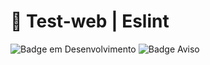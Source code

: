 <h1> 📗 Test-web | Eslint </h1>

![Badge em Desenvolvimento](http://img.shields.io/static/v1?label=STATUS&message=Completed&color=2E8B57&style=for-the-badge)
![Badge Aviso](https://img.shields.io/static/v1?label=Count%20Commits&message=3&color=CD5C5C&style=for-the-badge)
